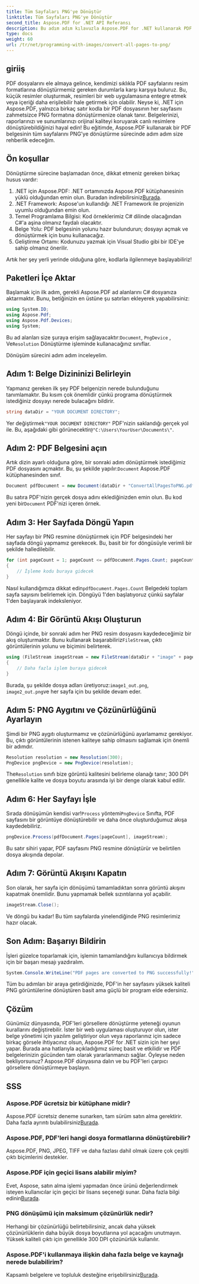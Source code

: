 ```yaml
---
title: Tüm Sayfaları PNG'ye Dönüştür
linktitle: Tüm Sayfaları PNG'ye Dönüştür
second_title: Aspose.PDF for .NET API Referansı
description: Bu adım adım kılavuzla Aspose.PDF for .NET kullanarak PDF sayfalarını PNG'ye nasıl dönüştüreceğinizi öğrenin. Geliştiriciler ve meraklılar için mükemmel.
type: docs
weight: 60
url: /tr/net/programming-with-images/convert-all-pages-to-png/
---
```

## giriiş

PDF dosyalarını ele almaya gelince, kendimizi sıklıkla PDF sayfalarını resim formatlarına dönüştürmemiz gereken durumlarla karşı karşıya buluruz. Bu, küçük resimler oluşturmak, resimleri bir web uygulamasına entegre etmek veya içeriği daha erişilebilir hale getirmek için olabilir. Neyse ki, .NET için Aspose.PDF, yalnızca birkaç satır kodla bir PDF dosyasının her sayfasını zahmetsizce PNG formatına dönüştürmenize olanak tanır. Belgelerinizi, raporlarınızı ve sunumlarınızı orijinal kaliteyi koruyarak canlı resimlere dönüştürebildiğinizi hayal edin! Bu eğitimde, Aspose.PDF kullanarak bir PDF belgesinin tüm sayfalarını PNG'ye dönüştürme sürecinde adım adım size rehberlik edeceğim. 

## Ön koşullar

Dönüştürme sürecine başlamadan önce, dikkat etmeniz gereken birkaç husus vardır:

1. .NET için Aspose.PDF: .NET ortamınızda Aspose.PDF kütüphanesinin yüklü olduğundan emin olun. Buradan indirebilirsiniz[Burada](https://releases.aspose.com/pdf/net/).
2. .NET Framework: Aspose'un kullandığı .NET Framework ile projenizin uyumlu olduğundan emin olun.
3. Temel Programlama Bilgisi: Kod örneklerimiz C# dilinde olacağından C#'a aşina olmanız faydalı olacaktır.
4. Belge Yolu: PDF belgesinin yolunu hazır bulundurun; dosyayı açmak ve dönüştürmek için bunu kullanacağız.
5. Geliştirme Ortamı: Kodunuzu yazmak için Visual Studio gibi bir IDE'ye sahip olmanız önerilir. 

Artık her şey yerli yerinde olduğuna göre, kodlarla ilgilenmeye başlayabiliriz!

## Paketleri İçe Aktar

Başlamak için ilk adım, gerekli Aspose.PDF ad alanlarını C# dosyanıza aktarmaktır. Bunu, betiğinizin en üstüne şu satırları ekleyerek yapabilirsiniz:

```csharp
using System.IO;
using Aspose.Pdf;
using Aspose.Pdf.Devices;
using System;
```

 Bu ad alanları size şuraya erişim sağlayacaktır:`Document`, `PngDevice` , Ve`Resolution` Dönüştürme işleminde kullanacağınız sınıflar.

Dönüşüm sürecini adım adım inceleyelim.

## Adım 1: Belge Dizininizi Belirleyin

Yapmanız gereken ilk şey PDF belgenizin nerede bulunduğunu tanımlamaktır. Bu kısım çok önemlidir çünkü programa dönüştürmek istediğiniz dosyayı nerede bulacağını bildirir.

```csharp
string dataDir = "YOUR DOCUMENT DIRECTORY";
```

 Yer değiştirmek`"YOUR DOCUMENT DIRECTORY"` PDF'nizin saklandığı gerçek yol ile. Bu, aşağıdaki gibi görünecektir`@"C:\Users\YourUser\Documents\"`.

## Adım 2: PDF Belgesini açın

 Artık dizin ayarlı olduğuna göre, bir sonraki adım dönüştürmek istediğimiz PDF dosyasını açmaktır. Bu, şu şekilde yapılır:`Document` Aspose.PDF kütüphanesinden sınıf.

```csharp
Document pdfDocument = new Document(dataDir + "ConvertAllPagesToPNG.pdf");
```

 Bu satıra PDF'nizin gerçek dosya adını eklediğinizden emin olun. Bu kod yeni bir`Document` PDF'nizi içeren örnek.

## Adım 3: Her Sayfada Döngü Yapın

Her sayfayı bir PNG resmine dönüştürmek için PDF belgesindeki her sayfada döngü yapmamız gerekecek. Bu, basit bir for döngüsüyle verimli bir şekilde halledilebilir.

```csharp
for (int pageCount = 1; pageCount <= pdfDocument.Pages.Count; pageCount++)
{
    // İşleme kodu buraya gidecek
}
```

 Nasıl kullandığımıza dikkat edin`pdfDocument.Pages.Count` Belgedeki toplam sayfa sayısını belirlemek için. Döngüyü 1'den başlatıyoruz çünkü sayfalar 1'den başlayarak indeksleniyor.

## Adım 4: Bir Görüntü Akışı Oluşturun

Döngü içinde, bir sonraki adım her PNG resim dosyasını kaydedeceğimiz bir akış oluşturmaktır. Bunu kullanarak başarabiliriz`FileStream`, çıktı görüntülerinin yolunu ve biçimini belirterek.

```csharp
using (FileStream imageStream = new FileStream(dataDir + "image" + pageCount + "_out.png", FileMode.Create))
{
    // Daha fazla işlem buraya gidecek
}
```

 Burada, şu şekilde dosya adları üretiyoruz:`image1_out.png`, `image2_out.png`ve her sayfa için bu şekilde devam eder.

## Adım 5: PNG Aygıtını ve Çözünürlüğünü Ayarlayın

Şimdi bir PNG aygıtı oluşturmamız ve çözünürlüğünü ayarlamamız gerekiyor. Bu, çıktı görüntülerinin istenen kaliteye sahip olmasını sağlamak için önemli bir adımdır.

```csharp
Resolution resolution = new Resolution(300);
PngDevice pngDevice = new PngDevice(resolution);
```

 The`Resolution` sınıfı bize görüntü kalitesini belirleme olanağı tanır; 300 DPI genellikle kalite ve dosya boyutu arasında iyi bir denge olarak kabul edilir.

## Adım 6: Her Sayfayı İşle

 Sırada dönüşümün kendisi var!`Process` yöntemi`PngDevice` Sınıfta, PDF sayfasını bir görüntüye dönüştürebilir ve daha önce oluşturduğumuz akışa kaydedebiliriz.

```csharp
pngDevice.Process(pdfDocument.Pages[pageCount], imageStream);
```

Bu satır sihiri yapar, PDF sayfasını PNG resmine dönüştürür ve belirtilen dosya akışında depolar.

## Adım 7: Görüntü Akışını Kapatın

Son olarak, her sayfa için dönüşümü tamamladıktan sonra görüntü akışını kapatmak önemlidir. Bunu yapmamak bellek sızıntılarına yol açabilir.

```csharp
imageStream.Close();
```

Ve döngü bu kadar! Bu tüm sayfalarda yinelendiğinde PNG resimlerimiz hazır olacak.

## Son Adım: Başarıyı Bildirin

İşleri güzelce toparlamak için, işlemin tamamlandığını kullanıcıya bildirmek için bir başarı mesajı yazdıralım.

```csharp
System.Console.WriteLine("PDF pages are converted to PNG successfully!");
```

Tüm bu adımları bir araya getirdiğinizde, PDF'in her sayfasını yüksek kaliteli PNG görüntülerine dönüştüren basit ama güçlü bir program elde edersiniz.

## Çözüm

Günümüz dünyasında, PDF'leri görsellere dönüştürme yeteneği oyunun kurallarını değiştirebilir. İster bir web uygulaması oluşturuyor olun, ister belge yönetimi için yazılım geliştiriyor olun veya raporlarınız için sadece birkaç görsele ihtiyacınız olsun, Aspose.PDF for .NET sizin için her şeyi yapar. Burada ana hatlarıyla açıkladığımız süreç basit ve etkilidir ve PDF belgelerinizin gücünden tam olarak yararlanmanızı sağlar. Öyleyse neden bekliyorsunuz? Aspose.PDF dünyasına dalın ve bu PDF'leri çarpıcı görsellere dönüştürmeye başlayın.

## SSS

### Aspose.PDF ücretsiz bir kütüphane midir?
 Aspose.PDF ücretsiz deneme sunarken, tam sürüm satın alma gerektirir. Daha fazla ayrıntı bulabilirsiniz[Burada](https://purchase.aspose.com/buy).

### Aspose.PDF, PDF'leri hangi dosya formatlarına dönüştürebilir?
Aspose.PDF, PNG, JPEG, TIFF ve daha fazlası dahil olmak üzere çok çeşitli çıktı biçimlerini destekler.

### Aspose.PDF için geçici lisans alabilir miyim?
 Evet, Aspose, satın alma işlemi yapmadan önce ürünü değerlendirmek isteyen kullanıcılar için geçici bir lisans seçeneği sunar. Daha fazla bilgi edinin[Burada](https://purchase.aspose.com/temporary-license/).

### PNG dönüşümü için maksimum çözünürlük nedir?
Herhangi bir çözünürlüğü belirtebilirsiniz, ancak daha yüksek çözünürlüklerin daha büyük dosya boyutlarına yol açacağını unutmayın. Yüksek kaliteli çıktı için genellikle 300 DPI çözünürlük kullanılır.

### Aspose.PDF'i kullanmaya ilişkin daha fazla belge ve kaynağı nerede bulabilirim?
 Kapsamlı belgelere ve topluluk desteğine erişebilirsiniz[Burada](https://reference.aspose.com/pdf/net/).